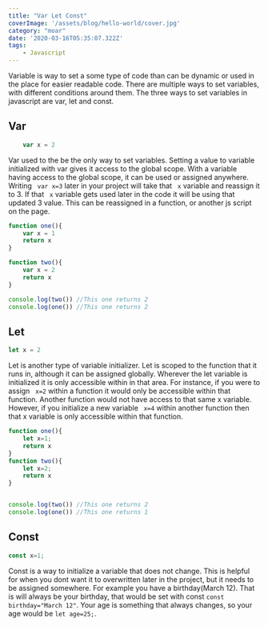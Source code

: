 ```yaml
---
title: "Var Let Const"
coverImage: '/assets/blog/hello-world/cover.jpg'
category: "moar"
date: '2020-03-16T05:35:07.322Z'
tags:
    - Javascript
---
```

Variable is way to set a some type of code than can be dynamic or used in the place for easier readable code. There are multiple ways to set variables, with different conditions around them.  The three ways to set variables in javascript are var, let and const. 

## Var

```javascript
    var x = 2
```

Var used to the be the only way to set variables. Setting a value to variable initialized with var gives it access to the global scope. With a variable having access to the global scope, it can be used or assigned anywhere. Writing ` var x=3` later in your project will take that ` x` variable and reassign it to 3. If that ` x` variable gets used later in the code it will be using that updated 3 value. This can be reassigned in a function, or another js script on the page.</p>

```javascript
function one(){
    var x = 1
    return x
}

function two(){
    var x = 2
    return x
}

console.log(two()) //This one returns 2
console.log(one()) //This one returns 2
```
## Let
```javascript
let x = 2
```
Let is another type of variable initializer. Let is scoped to the function that it runs in, although it can be assigned globally. Wherever the let variable is initialized it is only accessible within in that area. For instance, if you were to assign ` x=2` within a function it would only be accessible within that function. Another function would not have access to that same x variable. However, if you initialize a new variable ` x=4` within another function then that x variable is only accessible within that function. 
```javascript
function one(){
    let x=1; 
    return x
}
function two(){
    let x=2;
    return x
}


console.log(two()) //This one returns 2
console.log(one()) //This one returns 1
```

## Const
```javascript
const x=1;
```
Const is a way to initialize a variable that does not change. This is helpful for when you dont want it to overwritten later in the project, but it needs to be assigned somewhere. For example you have a birthday(March 12). That is will always be your birthday, that would be set with const `const birthday="March 12"`. Your age is something that always changes, so your age would be `let age=25;`.
